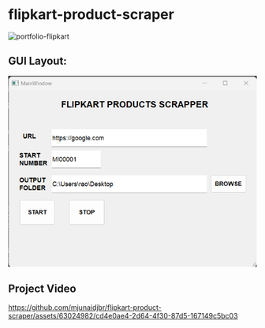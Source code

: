 # flipkart-product-scraper
![portfolio-flipkart](https://github.com/mjunaidjbr/flipkart-product-scraper/assets/63024982/16bf3086-fe7a-4652-819d-e4ae6e8d08ee)
## GUI Layout:
![gui_layout](https://github.com/mjunaidjbr/flipkart-product-scraper/blob/main/gui_layout.png)

## Project Video
https://github.com/mjunaidjbr/flipkart-product-scraper/assets/63024982/cd4e0ae4-2d64-4f30-87d5-167149c5bc03

